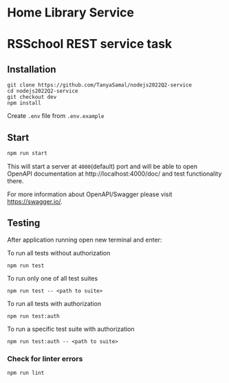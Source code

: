 # Home Library Service

# RSSchool REST service task

## Installation

```
git clone https://github.com/TanyaSamal/nodejs2022Q2-service
cd nodejs2022Q2-service
git checkout dev
npm install
```

Create `.env` file from `.env.example`

## Start

```bash
npm run start
```

This will start a server at `4000`(default) port and will be able to open
OpenAPI documentation at http://localhost:4000/doc/ and test functionality there.

For more information about OpenAPI/Swagger please visit https://swagger.io/.

## Testing

After application running open new terminal and enter:

To run all tests without authorization

```
npm run test
```

To run only one of all test suites

```
npm run test -- <path to suite>
```

To run all tests with authorization

```
npm run test:auth
```

To run a specific test suite with authorization

```
npm run test:auth -- <path to suite>
```

### Check for linter errors

```
npm run lint
```
